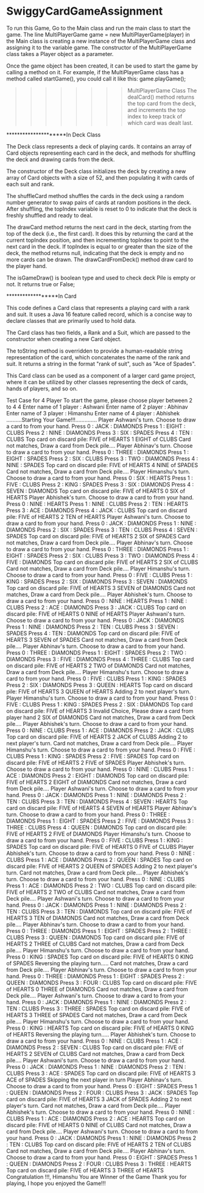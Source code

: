 # SwiggyCardGameAssignment
To run this Game, Go to the Main class and run the main class to start the game.
The line MultiPlayerGame game = new MultiPlayerGame(player) in the Main class is creating a new instance of the MultiPlayerGame class and assigning it to the 
variable game. The constructor of the MultiPlayerGame class takes a Player object as a parameter.

Once the game object has been created, it can be used to start the game by calling a method on it.
For example, if the MultiPlayerGame class has a method called startGame(), you could call it like this: game.playGame();

>>>>>>>>MultiPlayerGame Class 
The dealCard() method returns the top card from the deck, and increments the top index to keep track of which card was dealt last. 

*********************In Deck Class

The Deck class represents a deck of playing cards. It contains an array of Card objects representing each card in the deck, and methods for shuffling the deck and 
drawing cards from the deck.

The constructor of the Deck class initializes the deck by creating a new array of Card objects with a size of 52, and then populating it with cards of each suit and
rank.

The shuffleCard method shuffles the cards in the deck using a random number generator to swap pairs of cards at random positions in the deck. After shuffling, the 
topIndex variable is reset to 0 to indicate that the deck is freshly shuffled and ready to deal.

The drawCard method returns the next card in the deck, starting from the top of the deck (i.e., the first card). It does this by returning the card at the current 
topIndex position, and then incrementing topIndex to point to the next card in the deck. If topIndex is equal to or greater than the size of the deck, the method 
returns null, indicating that the deck is empty and no more cards can be drawn.
The drawCardFromDeck() method draw card to the player hand.

The isGameDraw() is boolean type and used to check deck Pile is empty or not. It returns true or False;

******************In Card

This code defines a Card class that represents a playing card with a rank and suit. It uses a Java 16 feature called record, which is a concise way to declare classes 
that are primarily used to hold data.

The Card class has two fields, a Rank and a Suit, which are passed to the constructor when creating a new Card object.

The toString method is overridden to provide a human-readable string representation of the card, which concatenates the name of the rank and suit. 
It returns a string in the format "rank of suit", such as "Ace of Spades".

This Card class can be used as a component of a larger card game project, where it can be utilized by other classes representing the deck of cards, hands of players, 
and so on.



Test Case for 4 Player
To start the game, please choose player between 2 to 4
4
Enter name of 1 player : 
Ashwani
Enter name of 2 player : 
Abhinav
Enter name of 3 player : 
Himanshu
Enter name of 4 player : 
Abhishek
..........Starting Your Game!!!..............
Player Ashwani's turn.
Choose to draw a card to from your hand.
Press 0 : JACK : DIAMONDS
Press 1 : EIGHT : CLUBS
Press 2 : NINE : DIAMONDS
Press 3 : SIX : SPADES
Press 4 : TEN : CLUBS
Top card on discard pile: FIVE of HEARTS
1
EIGHT of CLUBS
Card not matches, Draw a card from Deck pile....
Player Abhinav's turn.
Choose to draw a card to from your hand.
Press 0 : THREE : DIAMONDS
Press 1 : EIGHT : SPADES
Press 2 : SIX : CLUBS
Press 3 : TWO : DIAMONDS
Press 4 : NINE : SPADES
Top card on discard pile: FIVE of HEARTS
4
NINE of SPADES
Card not matches, Draw a card from Deck pile....
Player Himanshu's turn.
Choose to draw a card to from your hand.
Press 0 : SIX : HEARTS
Press 1 : FIVE : CLUBS
Press 2 : KING : SPADES
Press 3 : SIX : DIAMONDS
Press 4 : SEVEN : DIAMONDS
Top card on discard pile: FIVE of HEARTS
0
SIX of HEARTS
Player Abhishek's turn.
Choose to draw a card to from your hand.
Press 0 : NINE : HEARTS
Press 1 : NINE : CLUBS
Press 2 : TEN : HEARTS
Press 3 : ACE : DIAMONDS
Press 4 : JACK : CLUBS
Top card on discard pile: FIVE of HEARTS
2
TEN of HEARTS
Player Ashwani's turn.
Choose to draw a card to from your hand.
Press 0 : JACK : DIAMONDS
Press 1 : NINE : DIAMONDS
Press 2 : SIX : SPADES
Press 3 : TEN : CLUBS
Press 4 : SEVEN : SPADES
Top card on discard pile: FIVE of HEARTS
2
SIX of SPADES
Card not matches, Draw a card from Deck pile....
Player Abhinav's turn.
Choose to draw a card to from your hand.
Press 0 : THREE : DIAMONDS
Press 1 : EIGHT : SPADES
Press 2 : SIX : CLUBS
Press 3 : TWO : DIAMONDS
Press 4 : FIVE : DIAMONDS
Top card on discard pile: FIVE of HEARTS
2
SIX of CLUBS
Card not matches, Draw a card from Deck pile....
Player Himanshu's turn.
Choose to draw a card to from your hand.
Press 0 : FIVE : CLUBS
Press 1 : KING : SPADES
Press 2 : SIX : DIAMONDS
Press 3 : SEVEN : DIAMONDS
Top card on discard pile: FIVE of HEARTS
3
SEVEN of DIAMONDS
Card not matches, Draw a card from Deck pile....
Player Abhishek's turn.
Choose to draw a card to from your hand.
Press 0 : NINE : HEARTS
Press 1 : NINE : CLUBS
Press 2 : ACE : DIAMONDS
Press 3 : JACK : CLUBS
Top card on discard pile: FIVE of HEARTS
0
NINE of HEARTS
Player Ashwani's turn.
Choose to draw a card to from your hand.
Press 0 : JACK : DIAMONDS
Press 1 : NINE : DIAMONDS
Press 2 : TEN : CLUBS
Press 3 : SEVEN : SPADES
Press 4 : TEN : DIAMONDS
Top card on discard pile: FIVE of HEARTS
3
SEVEN of SPADES
Card not matches, Draw a card from Deck pile....
Player Abhinav's turn.
Choose to draw a card to from your hand.
Press 0 : THREE : DIAMONDS
Press 1 : EIGHT : SPADES
Press 2 : TWO : DIAMONDS
Press 3 : FIVE : DIAMONDS
Press 4 : THREE : CLUBS
Top card on discard pile: FIVE of HEARTS
2
TWO of DIAMONDS
Card not matches, Draw a card from Deck pile....
Player Himanshu's turn.
Choose to draw a card to from your hand.
Press 0 : FIVE : CLUBS
Press 1 : KING : SPADES
Press 2 : SIX : DIAMONDS
Press 3 : QUEEN : HEARTS
Top card on discard pile: FIVE of HEARTS
3
QUEEN of HEARTS
Adding 2 to next player's turn.
Player Himanshu's turn.
Choose to draw a card to from your hand.
Press 0 : FIVE : CLUBS
Press 1 : KING : SPADES
Press 2 : SIX : DIAMONDS
Top card on discard pile: FIVE of HEARTS
3
Invalid Choice, Please draw a card from player hand 
2
SIX of DIAMONDS
Card not matches, Draw a card from Deck pile....
Player Abhishek's turn.
Choose to draw a card to from your hand.
Press 0 : NINE : CLUBS
Press 1 : ACE : DIAMONDS
Press 2 : JACK : CLUBS
Top card on discard pile: FIVE of HEARTS
2
JACK of CLUBS
Adding 2 to next player's turn.
Card not matches, Draw a card from Deck pile....
Player Himanshu's turn.
Choose to draw a card to from your hand.
Press 0 : FIVE : CLUBS
Press 1 : KING : SPADES
Press 2 : FIVE : SPADES
Top card on discard pile: FIVE of HEARTS
2
FIVE of SPADES
Player Abhishek's turn.
Choose to draw a card to from your hand.
Press 0 : NINE : CLUBS
Press 1 : ACE : DIAMONDS
Press 2 : EIGHT : DIAMONDS
Top card on discard pile: FIVE of HEARTS
2
EIGHT of DIAMONDS
Card not matches, Draw a card from Deck pile....
Player Ashwani's turn.
Choose to draw a card to from your hand.
Press 0 : JACK : DIAMONDS
Press 1 : NINE : DIAMONDS
Press 2 : TEN : CLUBS
Press 3 : TEN : DIAMONDS
Press 4 : SEVEN : HEARTS
Top card on discard pile: FIVE of HEARTS
4
SEVEN of HEARTS
Player Abhinav's turn.
Choose to draw a card to from your hand.
Press 0 : THREE : DIAMONDS
Press 1 : EIGHT : SPADES
Press 2 : FIVE : DIAMONDS
Press 3 : THREE : CLUBS
Press 4 : QUEEN : DIAMONDS
Top card on discard pile: FIVE of HEARTS
2
FIVE of DIAMONDS
Player Himanshu's turn.
Choose to draw a card to from your hand.
Press 0 : FIVE : CLUBS
Press 1 : KING : SPADES
Top card on discard pile: FIVE of HEARTS
0
FIVE of CLUBS
Player Abhishek's turn.
Choose to draw a card to from your hand.
Press 0 : NINE : CLUBS
Press 1 : ACE : DIAMONDS
Press 2 : QUEEN : SPADES
Top card on discard pile: FIVE of HEARTS
2
QUEEN of SPADES
Adding 2 to next player's turn.
Card not matches, Draw a card from Deck pile....
Player Abhishek's turn.
Choose to draw a card to from your hand.
Press 0 : NINE : CLUBS
Press 1 : ACE : DIAMONDS
Press 2 : TWO : CLUBS
Top card on discard pile: FIVE of HEARTS
2
TWO of CLUBS
Card not matches, Draw a card from Deck pile....
Player Ashwani's turn.
Choose to draw a card to from your hand.
Press 0 : JACK : DIAMONDS
Press 1 : NINE : DIAMONDS
Press 2 : TEN : CLUBS
Press 3 : TEN : DIAMONDS
Top card on discard pile: FIVE of HEARTS
3
TEN of DIAMONDS
Card not matches, Draw a card from Deck pile....
Player Abhinav's turn.
Choose to draw a card to from your hand.
Press 0 : THREE : DIAMONDS
Press 1 : EIGHT : SPADES
Press 2 : THREE : CLUBS
Press 3 : QUEEN : DIAMONDS
Top card on discard pile: FIVE of HEARTS
2
THREE of CLUBS
Card not matches, Draw a card from Deck pile....
Player Himanshu's turn.
Choose to draw a card to from your hand.
Press 0 : KING : SPADES
Top card on discard pile: FIVE of HEARTS
0
KING of SPADES
Reversing the playing turn.....
Card not matches, Draw a card from Deck pile....
Player Abhinav's turn.
Choose to draw a card to from your hand.
Press 0 : THREE : DIAMONDS
Press 1 : EIGHT : SPADES
Press 2 : QUEEN : DIAMONDS
Press 3 : FOUR : CLUBS
Top card on discard pile: FIVE of HEARTS
0
THREE of DIAMONDS
Card not matches, Draw a card from Deck pile....
Player Ashwani's turn.
Choose to draw a card to from your hand.
Press 0 : JACK : DIAMONDS
Press 1 : NINE : DIAMONDS
Press 2 : TEN : CLUBS
Press 3 : THREE : SPADES
Top card on discard pile: FIVE of HEARTS
3
THREE of SPADES
Card not matches, Draw a card from Deck pile....
Player Himanshu's turn.
Choose to draw a card to from your hand.
Press 0 : KING : HEARTS
Top card on discard pile: FIVE of HEARTS
0
KING of HEARTS
Reversing the playing turn.....
Player Abhishek's turn.
Choose to draw a card to from your hand.
Press 0 : NINE : CLUBS
Press 1 : ACE : DIAMONDS
Press 2 : SEVEN : CLUBS
Top card on discard pile: FIVE of HEARTS
2
SEVEN of CLUBS
Card not matches, Draw a card from Deck pile....
Player Ashwani's turn.
Choose to draw a card to from your hand.
Press 0 : JACK : DIAMONDS
Press 1 : NINE : DIAMONDS
Press 2 : TEN : CLUBS
Press 3 : ACE : SPADES
Top card on discard pile: FIVE of HEARTS
3
ACE of SPADES
Skipping the next player in turn
Player Abhinav's turn.
Choose to draw a card to from your hand.
Press 0 : EIGHT : SPADES
Press 1 : QUEEN : DIAMONDS
Press 2 : FOUR : CLUBS
Press 3 : JACK : SPADES
Top card on discard pile: FIVE of HEARTS
3
JACK of SPADES
Adding 2 to next player's turn.
Card not matches, Draw a card from Deck pile....
Player Abhishek's turn.
Choose to draw a card to from your hand.
Press 0 : NINE : CLUBS
Press 1 : ACE : DIAMONDS
Press 2 : ACE : HEARTS
Top card on discard pile: FIVE of HEARTS
0
NINE of CLUBS
Card not matches, Draw a card from Deck pile....
Player Ashwani's turn.
Choose to draw a card to from your hand.
Press 0 : JACK : DIAMONDS
Press 1 : NINE : DIAMONDS
Press 2 : TEN : CLUBS
Top card on discard pile: FIVE of HEARTS
2
TEN of CLUBS
Card not matches, Draw a card from Deck pile....
Player Abhinav's turn.
Choose to draw a card to from your hand.
Press 0 : EIGHT : SPADES
Press 1 : QUEEN : DIAMONDS
Press 2 : FOUR : CLUBS
Press 3 : THREE : HEARTS
Top card on discard pile: FIVE of HEARTS
3
THREE of HEARTS
Congratulation !!!, Himanshu You are Winner of the Game
Thank you for playing, I hope you enjoyed the Game!!!
